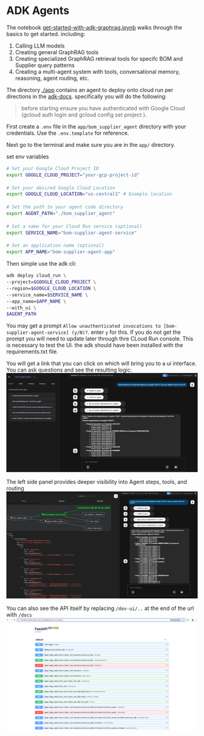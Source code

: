 # ADK Agents

The notebook [get-started-with-adk-graphrag.ipynb](get-started-with-adk-graphrag.ipynb) walks through the basics to get started. including:
1. Calling LLM models
2. Creating general GraphRAG tools
3. Creating specialized GraphRAG retrieval tools for specifc BOM and Supplier query patterns
4. Creating a multi-agent system with tools, conversational memory, reasoning, agent routing, etc. 

The directory [./app](./app) contains an agent to deploy onto cloud run per directions in the [adk-docs](https://google.github.io/adk-docs/deploy/cloud-run/).
specifically you will do the following:

> before starting ensure you have authenticated with Google Cloud (gcloud auth login and gcloud config set project <your-project-id>).

First create a `.env` file in the `app/bom_supplier_agent` directory with your credentials. Use the `.env.template` for reference.

Next go to the terminal and make sure you are in the `app/` directory. 

set env variables
```bash
# Set your Google Cloud Project ID
export GOOGLE_CLOUD_PROJECT="your-gcp-project-id"

# Set your desired Google Cloud Location
export GOOGLE_CLOUD_LOCATION="us-central1" # Example location

# Set the path to your agent code directory
export AGENT_PATH="./bom_supplier_agent" 

# Set a name for your Cloud Run service (optional)
export SERVICE_NAME="bom-supplier-agent-service"

# Set an application name (optional)
export APP_NAME="bom-supplier-agent-app"
```
Then simple use the adk cli:
```bash
adk deploy cloud_run \
--project=$GOOGLE_CLOUD_PROJECT \
--region=$GOOGLE_CLOUD_LOCATION \
--service_name=$SERVICE_NAME \
--app_name=$APP_NAME \
--with_ui \
$AGENT_PATH
```

You may get a prompt `Allow unauthenticated invocations to [bom-supplier-agent-service] (y/N)?`. enter `y` for this.  If you do not get the prompt you will need to update later through thre CLoud Run console.  This is necessary to test the UI. 
the adk should have been installed with the requirements.txt file. 

You will get a link that you can click on which will bring you to a ui interface.  You can ask questions and see the resulting logic:
![convo](img/convo.png)

The left side panel provides deeper visibility into Agent steps, tools, and routing
![convo-events](img/convo-with-agent-graph.png)

You can also see the API itself by replacing `/dev-ui/..` at the end of the url with `/docs`
![agent-api](img/api-docs.png)


